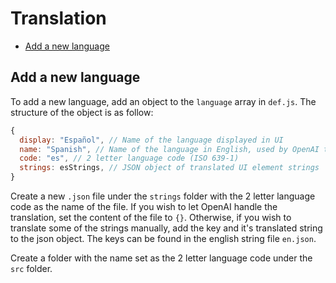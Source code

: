 # Translation

<!-- toc -->

- [Add a new language](#add-a-new-language)

<!-- tocstop -->

## Add a new language

To add a new language, add an object to the `language` array in `def.js`. The structure of the object is as follow:

```js
{
  display: "Español", // Name of the language displayed in UI
  name: "Spanish", // Name of the language in English, used by OpenAI translation
  code: "es", // 2 letter language code (ISO 639‑1)
  strings: esStrings, // JSON object of translated UI element strings
}
```

Create a new `.json` file under the `strings` folder with the 2 letter language code as the name of the file. If you wish to let OpenAI handle the translation, set the content of the file to `{}`. Otherwise, if you wish to translate some of the strings manually, add the key and it's translated string to the json object. The keys can be found in the english string file `en.json`.

Create a folder with the name set as the 2 letter language code under the `src` folder.

